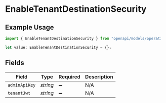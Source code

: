 # EnableTenantDestinationSecurity

## Example Usage

```typescript
import { EnableTenantDestinationSecurity } from "openapi/models/operations";

let value: EnableTenantDestinationSecurity = {};
```

## Fields

| Field              | Type               | Required           | Description        |
| ------------------ | ------------------ | ------------------ | ------------------ |
| `adminApiKey`      | *string*           | :heavy_minus_sign: | N/A                |
| `tenantJwt`        | *string*           | :heavy_minus_sign: | N/A                |